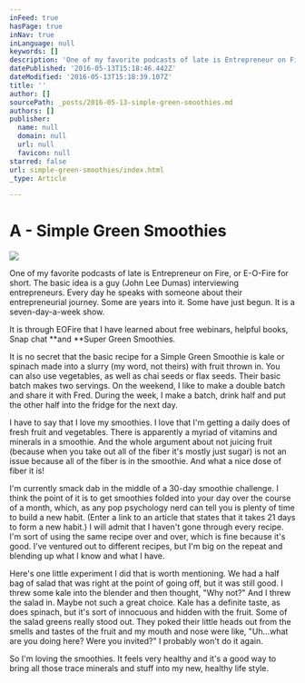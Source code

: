 ```yaml
---
inFeed: true
hasPage: true
inNav: true
inLanguage: null
keywords: []
description: 'One of my favorite podcasts of late is Entrepreneur on Fire, or E-O-Fire for short. The basic idea is a guy (John Lee Dumas) interviewing entrepreneurs. Every day he speaks with someone about their entrepreneurial journey. Some are years into it. Some have just begun. It is a seven-day-a-week show.'
datePublished: '2016-05-13T15:18:46.442Z'
dateModified: '2016-05-13T15:18:39.107Z'
title: ''
author: []
sourcePath: _posts/2016-05-13-simple-green-smoothies.md
authors: []
publisher:
  name: null
  domain: null
  url: null
  favicon: null
starred: false
url: simple-green-smoothies/index.html
_type: Article

---
```

# A - Simple Green Smoothies
![](https://the-grid-user-content.s3-us-west-2.amazonaws.com/16520c9f-a810-47bc-b397-5140a68ddcf0.jpg)

One of my favorite podcasts of late is Entrepreneur on Fire, or E-O-Fire for short. The basic idea is a guy (John Lee Dumas) interviewing entrepreneurs. Every day he speaks with someone about their entrepreneurial journey. Some are years into it. Some have just begun. It is a seven-day-a-week show.

It is through EOFire that I have learned about free webinars, helpful books, Snap chat **and **Super Green Smoothies.

It is no secret that the basic recipe for a Simple Green Smoothie is kale or spinach made into a slurry (my word, not theirs) with fruit thrown in. You can also use vegetables, as well as chai seeds or flax seeds. Their basic batch makes two servings. On the weekend, I like to make a double batch and share it with Fred. During the week, I make a batch, drink half and put the other half into the fridge for the next day.

I have to say that I love my smoothies. I love that I'm getting a daily does of fresh fruit and vegetables. There is apparently a myriad of vitamins and minerals in a smoothie. And the whole argument about not juicing fruit (because when you take out all of the fiber it's mostly just sugar) is not an issue because all of the fiber is in the smoothie. And what a nice dose of fiber it is!

I'm currently smack dab in the middle of a 30-day smoothie challenge. I think the point of it is to get smoothies folded into your day over the course of a month, which, as any pop psychology nerd can tell you is plenty of time to build a new habit. (Enter a link to an article that states that it takes 21 days to form a new habit.) I will admit that I haven't gone through every recipe. I'm sort of using the same recipe over and over, which is fine because it's good. I've ventured out to different recipes, but I'm big on the repeat and blending up what I know and what I have.

Here's one little experiment I did that is worth mentioning. We had a half bag of salad that was right at the point of going off, but it was still good. I threw some kale into the blender and then thought, "Why not?" And I threw the salad in. Maybe not such a great choice. Kale has a definite taste, as does spinach, but it's sort of innocuous and hidden with the fruit. Some of the salad greens really stood out. They poked their little heads out from the smells and tastes of the fruit and my mouth and nose were like, "Uh...what are you doing here? Were you invited?" I probably won't do it again.

So I'm loving the smoothies. It feels very healthy and it's a good way to bring all those trace minerals and stuff into my new, healthy life style.